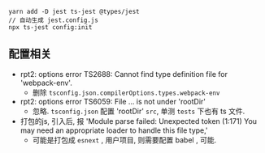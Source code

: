 

```
yarn add -D jest ts-jest @types/jest
// 自动生成 jest.config.js
npx ts-jest config:init
```

## 配置相关

* rpt2: options error TS2688: Cannot find type definition file for 'webpack-env'.
  * 删除 `tsconfig.json.compilerOptions.types.webpack-env`
* rpt2: options error TS6059: File ... is not under 'rootDir'
  * 忽略. `tsconfig.json` 配置 'rootDir' `src`, 单测 `tests` 下也有 ts 文件.
* 打包的js, 引入后, 报 'Module parse failed: Unexpected token (1:171)
  You may need an appropriate loader to handle this file type,'
  * 可能是打包成 `esnext` , 用户项目, 则需要配置 babel , 可能.